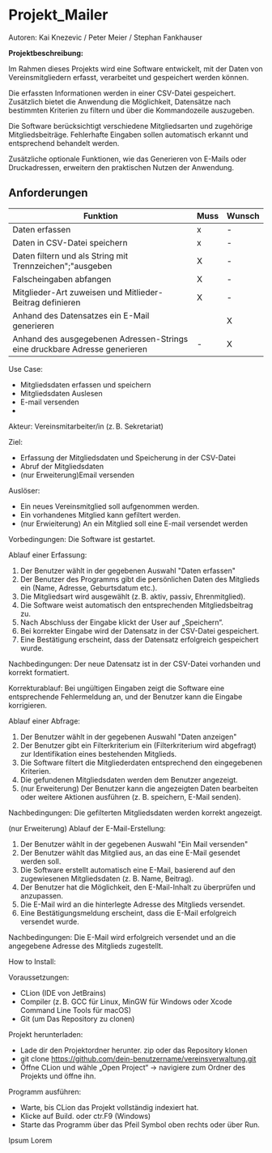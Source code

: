 # Projekt_Mailer

Autoren: Kai Knezevic / Peter Meier / Stephan Fankhauser

**Projektbeschreibung:**

Im Rahmen dieses Projekts wird eine Software entwickelt, mit der Daten von Vereinsmitgliedern erfasst, verarbeitet und gespeichert werden können.

Die erfassten Informationen werden in einer CSV-Datei gespeichert. 
Zusätzlich bietet die Anwendung die Möglichkeit, Datensätze nach bestimmten Kriterien zu filtern und über die Kommandozeile auszugeben.

Die Software berücksichtigt verschiedene Mitgliedsarten und zugehörige Mitgliedsbeiträge.
Fehlerhafte Eingaben sollen automatisch erkannt und entsprechend behandelt werden.

Zusätzliche optionale Funktionen, wie das Generieren von E-Mails oder Druckadressen, erweitern den praktischen Nutzen der Anwendung.

## Anforderungen
| Funktion                                                                   | Muss | Wunsch |
|----------------------------------------------------------------------------|------|--------|
| Daten erfassen                                                             | x    | -      |
| Daten in CSV-Datei speichern                                               | x    | -      |
| Daten filtern und als String mit Trennzeichen";"ausgeben                   | X    | -      |
| Falscheingaben abfangen                                                    | X    | -      |
| Mitglieder-Art zuweisen und Mitlieder-Beitrag definieren                   | X    | -      |
| Anhand des Datensatzes ein E-Mail generieren                               |      | X      |
| Anhand des ausgegebenen Adressen-Strings eine druckbare Adresse generieren | -    | X      |
                                                             



Use Case: 
- Mitgliedsdaten erfassen und speichern
- Mitgliedsdaten Auslesen
- E-mail versenden
- 
Akteur: Vereinsmitarbeiter/in (z. B. Sekretariat)

Ziel: 
- Erfassung der Mitgliedsdaten und Speicherung in der CSV-Datei
- Abruf der Mitgliedsdaten
- (nur Erweiterung)Email versenden
  
Auslöser: 
- Ein neues Vereinsmitglied soll aufgenommen werden.
- Ein vorhandenes Mitglied kann gefiltert werden.
- (nur Erwieiterung) An ein Mitglied soll eine E-mail versendet werden

Vorbedingungen:
Die Software ist gestartet.

Ablauf einer Erfassung:
1. Der Benutzer wählt in der gegebenen Auswahl "Daten erfassen"
1. Der Benutzer des Programms gibt die persönlichen Daten des Mitglieds ein (Name, Adresse, Geburtsdatum etc.).
2. Die Mitgliedsart wird ausgewählt (z. B. aktiv, passiv, Ehrenmitglied).
3. Die Software weist automatisch den entsprechenden Mitgliedsbeitrag zu.
4. Nach Abschluss der Eingabe klickt der User auf „Speichern“.
5. Bei korrekter Eingabe wird der Datensatz in der CSV-Datei gespeichert.
6. Eine Bestätigung erscheint, dass der Datensatz erfolgreich gespeichert wurde.

Nachbedingungen:
Der neue Datensatz ist in der CSV-Datei vorhanden und korrekt formatiert.

Korrekturablauf:
Bei ungültigen Eingaben zeigt die Software eine entsprechende Fehlermeldung an, und der Benutzer kann die Eingabe korrigieren.

Ablauf einer Abfrage:
1. Der Benutzer wählt in der gegebenen Auswahl "Daten anzeigen"
2. Der Benutzer gibt ein Filterkriterium ein (Filterkriterium wird abgefragt) zur Identifikation eines bestehenden Mitglieds.
3. Die Software filtert die Mitgliederdaten entsprechend den eingegebenen Kriterien.
4. Die gefundenen Mitgliedsdaten werden dem Benutzer angezeigt.
5. (nur Erweiterung) Der Benutzer kann die angezeigten Daten bearbeiten oder weitere Aktionen ausführen (z. B. speichern, E-Mail senden).

Nachbedingungen:
Die gefilterten Mitgliedsdaten werden korrekt angezeigt.

(nur Erweiterung) Ablauf der E-Mail-Erstellung:
1. Der Benutzer wählt in der gegebenen Auswahl "Ein Mail versenden"
2. Der Benutzer wählt das Mitglied aus, an das eine E-Mail gesendet werden soll.
3. Die Software erstellt automatisch eine E-Mail, basierend auf den zugewiesenen Mitgliedsdaten (z. B. Name, Beitrag).
4. Der Benutzer hat die Möglichkeit, den E-Mail-Inhalt zu überprüfen und anzupassen.
5. Die E-Mail wird an die hinterlegte Adresse des Mitglieds versendet.
6. Eine Bestätigungsmeldung erscheint, dass die E-Mail erfolgreich versendet wurde.

Nachbedingungen:
Die E-Mail wird erfolgreich versendet und an die angegebene Adresse des Mitglieds zugestellt.

How to Install:

Voraussetzungen:
- CLion (IDE von JetBrains)
- Compiler (z. B. GCC für Linux, MinGW für Windows oder Xcode Command Line Tools für macOS)
- Git (um Das Repository zu clonen)

Projekt herunterladen:
- Lade dir den Projektordner herunter. zip oder das Repository klonen 
- git clone https://github.com/dein-benutzername/vereinsverwaltung.git
- Öffne CLion und wähle „Open Project“ → navigiere zum Ordner des Projekts und öffne ihn.

Programm ausführen:
- Warte, bis CLion das Projekt vollständig indexiert hat.
- Klicke auf Build. oder ctr.F9 (Windows)
- Starte das Programm über das Pfeil Symbol oben rechts oder über Run.

Ipsum Lorem 

